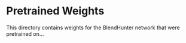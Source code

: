 # Pretrained Weights

This directory contains weights for the BlendHunter network that were
pretrained on...  
